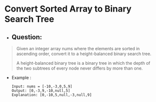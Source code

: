 # Convert Sorted Array to Binary Search Tree
- ## Question:
>Given an integer array nums where the elements are sorted in ascending order, convert it to a height-balanced binary search tree.
>
>A height-balanced binary tree is a binary tree in which the depth of the two subtrees of every node never differs by more than one.

- Example :

      Input: nums = [-10,-3,0,5,9]
      Output: [0,-3,9,-10,null,5]
      Explanation: [0,-10,5,null,-3,null,9] 
